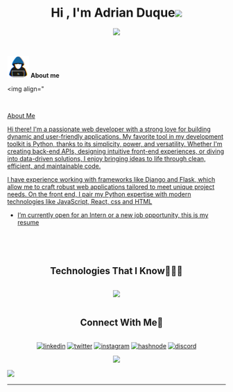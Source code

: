 
<h1 align="center"><b>Hi , I'm Adrian Duque</b><img src="https://media.giphy.com/media/hvRJCLFzcasrR4ia7z/giphy.gif" width="35"></h1>
<!--  -->
<p align="center">
  <a href="https://github.com/DenverCoder1/readme-typing-svg"><img src="https://readme-typing-svg.herokuapp.com?font=Time+New+Roman&color=cyan&size=25&center=true&vCenter=true&width=600&height=100&lines=I'm+adrian+duque;++;Self-taught+Front-End+and+Back-End+Developer,;Computer+Science+Student,;Active+Learner/Researcher,;Love+to+learn+new+stuffs"></a>
</p>


<br>



	
<picture><img src = "https://github.com/0xAbdulKhalid/0xAbdulKhalid/raw/main/assets/mdImages/about_me.gif" width = 50px></picture> **About me**

<picture> <img align="<a href="https://www.flaticon.com/free-icons/about-person" title="about person icons" width = 250px></picture>

<br>

About Me

Hi there! I'm a passionate web developer with a strong love for building dynamic and user-friendly applications. My favorite tool in my development toolkit is Python, thanks to its simplicity, power, and versatility. Whether I'm creating back-end APIs, designing intuitive front-end experiences, or diving into data-driven solutions, I enjoy bringing ideas to life through clean, efficient, and maintainable code.

I have experience working with frameworks like Django and Flask, which allow me to craft robust web applications tailored to meet unique project needs. On the front end, I pair my Python expertise with modern technologies like JavaScript, React, css and HTML

- I’m currently open for an Intern or a new job opportunity, this is [my resume](https://read.cv/0xabdulkhalid)

<br><br>

<center><h2 style="display: inline-block">Technologies That I Know👨🏻‍💻</h2></center>
<p align="center">
  <a href="https://skillicons.dev">
    <img src="https://skillicons.dev/icons?i=html,css,js,discord,mysql,nextjs,nodejs,py,react,redis,github,mongodb,ts,vscode&perline=14" />
  </a>
</p>


<!-- Connect with me -->
<!--h2 without bottom border-->
<div id="user-content-toc">
  <ul align="center">
    <summary><h2 style="display: inline-block">Connect With Me🤝</h2></summary>
  </ul>
</div>

<!--icons and links-->
<p align="center">
<a href="www.linkedin.com/in/justhin-adrian-berrio-duque-869250345" target="blank"><img align="center" src="https://user-images.githubusercontent.com/88904952/234979284-68c11d7f-1acc-4f0c-ac78-044e1037d7b0.png" alt="linkedin" height="50" width="50" /></a>
<a href="https://twitter.com/1010nishant" target="blank"><img align="center" src="https://user-images.githubusercontent.com/88904952/234980676-61bfb021-ecc8-48f7-88e6-34c1b06c4a58.png" alt="twitter" height="50" width="50" /></a> 
<a href="https://www.instagram.com/nishant.jangir.1010/" target="blank"><img align="center" src="https://user-images.githubusercontent.com/88904952/234981169-2dd1e58f-4b7e-468c-8213-034ba62156c3.png" alt="instagram" height="50" width="50" /></a>
<a href="https://1010nishant.hashnode.dev/" target="blank"><img align="center" src="https://user-images.githubusercontent.com/88904952/234982196-562aea17-5532-4550-8c08-1c7cb994a541.png" alt="hashnode" height="50" width="50" /></a>
<a href="https://discordapp.com/users/957722095381540874" target="blank"><img align="center" src="https://user-images.githubusercontent.com/88904952/234982627-019fd336-6248-453c-9b05-97c13fd1d207.png" alt="discord" height="50" width="50" /></a>
  
</p>


<!--profile visit count-->
<div align="center">
  
[![](https://visitcount.itsvg.in/api?id=1010nishant&icon=3&color=6)](https://visitcount.itsvg.in)
  
</div>


<!--horizontal divider(gradiant)-->
<img src="https://user-images.githubusercontent.com/73097560/115834477-dbab4500-a447-11eb-908a-139a6edaec5c.gif">

----------------------------------------------------------------------

